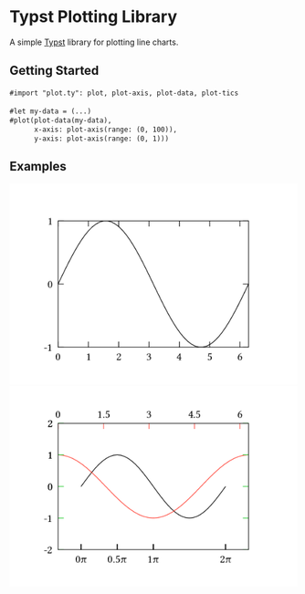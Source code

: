 # Typst Plotting Library
A simple [Typst](https://typst.app) library for plotting line charts.

## Getting Started

```typst
#import "plot.ty": plot, plot-axis, plot-data, plot-tics

#let my-data = (...)
#plot(plot-data(my-data),
      x-axis: plot-axis(range: (0, 100)),
      y-axis: plot-axis(range: (0, 1)))
```

## Examples
![Simple](examples/simple.png)
![Multiple Axes](examples/multi.png)
